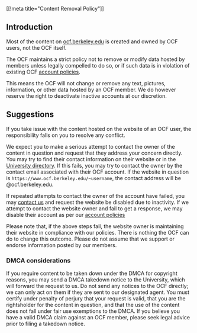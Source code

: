 [[!meta title="Content Removal Policy"]]


## Introduction

Most of the content on [ocf.berkeley.edu](https://ocf.berkeley.edu)
is created and owned by OCF users, not the OCF itself.

The OCF maintains a strict policy not to remove or modify data
hosted by members unless legally compelled to do so, or if such
data is in violation of existing OCF [account policies][policy].

This means the OCF will not change or remove any text, pictures,
information, or other data hosted by an OCF member. We do however
reserve the right to deactivate inactive accounts at our discretion.

## Suggestions

If you take issue with the content hosted on the website of an OCF user,
the responsibility falls on you to resolve any conflict.

We expect you to make a serious attempt to contact the owner of
the content in question and request that they address your concern
directly. You may try to find their contact information on their
website or in the [University directory](//directory.berkeley.edu).
If this fails, you may try to contact the owner by the contact email
associated with their OCF account. If the website in question is
`https://www.ocf.berkeley.edu/~username`, the contact address will be
<username>@ocf.berkeley.edu.

If repeated attempts to contact the owner of the account have failed,
you may [contact us](//ocf.io/contact) and request the website be
disabled due to inactivity. If we attempt to contact the website owner
and fail to get a response, we may disable their account as per our
[account policies][policy]

Please note that, if the above steps fail, the website owner is maintaining
their website in compliance with our policies. There is nothing the OCF can
do to change this outcome. Please do not assume that we support or endorse
information posted by our members.

### DMCA considerations

If you require content to be taken down under the DMCA for copyright reasons,
you may send a DMCA takedown notice to the University, which will forward
the request to us. Do not send any notices to the OCF directly; we can only
act on them if they are sent to our designated agent. You must certify under
penalty of perjury that your request is valid, that you are the rightsholder
for the content in question, and that the use of the content does not fall
under fair use exemptions to the DMCA. If you believe you have a valid DMCA
claim against an OCF member, please seek legal advice prior to filing a
takedown notice.

[policy]: //ocf.io/docs/services/account/account-policies/
